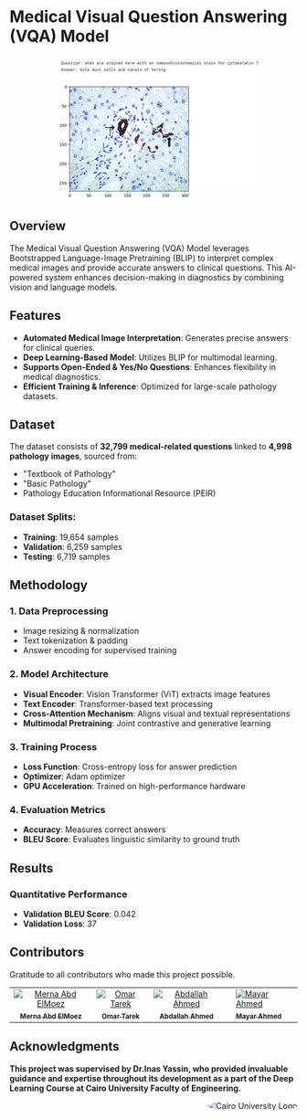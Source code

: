# Medical Visual Question Answering (VQA) Model

<p align="center">
  <img src="https://github.com/merna-abdelmoez/Visual-Question-answering-VQA-for-Pathology-images/blob/main/assests/Screenshot%202025-03-09%20212836.png" alt="Medical VQA"/>
</p>

## Overview
The Medical Visual Question Answering (VQA) Model leverages Bootstrapped Language-Image Pretraining (BLIP) to interpret complex medical images and provide accurate answers to clinical questions. This AI-powered system enhances decision-making in diagnostics by combining vision and language models.

## Features
- **Automated Medical Image Interpretation**: Generates precise answers for clinical queries.
- **Deep Learning-Based Model**: Utilizes BLIP for multimodal learning.
- **Supports Open-Ended & Yes/No Questions**: Enhances flexibility in medical diagnostics.
- **Efficient Training & Inference**: Optimized for large-scale pathology datasets.

## Dataset
The dataset consists of **32,799 medical-related questions** linked to **4,998 pathology images**, sourced from:
- "Textbook of Pathology"
- "Basic Pathology"
- Pathology Education Informational Resource (PEIR)


### Dataset Splits:
- **Training**: 19,654 samples
- **Validation**: 6,259 samples
- **Testing**: 6,719 samples

## Methodology
### 1. Data Preprocessing
- Image resizing & normalization  
- Text tokenization & padding  
- Answer encoding for supervised training  

### 2. Model Architecture
- **Visual Encoder**: Vision Transformer (ViT) extracts image features  
- **Text Encoder**: Transformer-based text processing  
- **Cross-Attention Mechanism**: Aligns visual and textual representations  
- **Multimodal Pretraining**: Joint contrastive and generative learning  

### 3. Training Process
- **Loss Function**: Cross-entropy loss for answer prediction  
- **Optimizer**: Adam optimizer  
- **GPU Acceleration**: Trained on high-performance hardware  

### 4. Evaluation Metrics
- **Accuracy**: Measures correct answers  
- **BLEU Score**: Evaluates linguistic similarity to ground truth  

## Results
### Quantitative Performance
- **Validation BLEU Score**: 0.042  
- **Validation Loss**: 37  


## Contributors
Gratitude to all contributors who made this project possible.

<table>
  <tr>
    <td align="center">
    <a href="https://github.com/merna-abdelmoez" target="_black">
    <img src="https://avatars.githubusercontent.com/u/17731926?v=4" width="150px;" alt="Merna Abd ElMoez"/>
    <br />
    <sub><b>Merna Abd ElMoez</b></sub></a>
    <td align="center">
    <a href="https://github.com/Omartarek78" target="_black">
    <img src="https://avatars.githubusercontent.com/u/101303283?v=4" width="150px;" alt="Omar Tarek"/>
    <br />
    <sub><b>Omar Tarek</b></sub></a>
    </td>
    </td>
    <td align="center">
    <a href="https://github.com/abdallahahmed11" target="_black">
    <img src="https://avatars.githubusercontent.com/u/100636693?v=4" width="150px;" alt="Abdallah Ahmed"/>
    <br />
    <sub><b>Abdallah Ahmed</b></sub></a>
    </td>
    <td align="center">
   <td align="">
    <a href="https://github.com/mayar" target="_black">
    <img src="https://avatars.githubusercontent.com/u/115110339?v=4" width="150px;" alt="Mayar Ahmed"/>
    <br />
    <sub><b>Mayar Ahmed</b></sub></a>
    </td>
 </table>

## Acknowledgments
**This project was supervised by Dr.Inas Yassin, who provided invaluable guidance and expertise throughout its development as a part of the Deep Learning Course at Cairo University Faculty of Engineering.**


<div style="text-align: right">
    <img src="https://imgur.com/Wk4nR0m.png" alt="Cairo University Logo" width="100" style="border-radius: 50%;"/>
</div>

